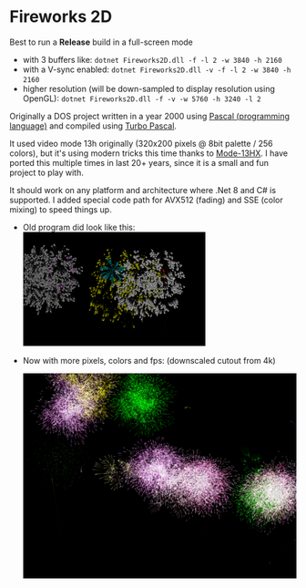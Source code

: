 # Fireworks 2D

Best to run a **Release** build in a full-screen mode 

- with 3 buffers like: `dotnet Fireworks2D.dll -f -l 2 -w 3840 -h 2160`
- with a V-sync enabled: `dotnet Fireworks2D.dll -v -f -l 2 -w 3840 -h 2160`
- higher resolution (will be down-sampled to display resolution using OpenGL): 
  `dotnet Fireworks2D.dll -f -v -w 5760 -h 3240 -l 2`

Originally a DOS project written in a year 2000 using [Pascal (programming language)](https://en.wikipedia.org/wiki/Pascal_(programming_language)) and compiled using [Turbo Pascal](https://en.wikipedia.org/wiki/Turbo_Pascal).

It used video mode 13h originally (320x200 pixels @ 8bit palette / 256 colors), but it's using modern tricks this time thanks to [Mode-13HX](https://github.com/VasilijP/mode-13hx). I have ported this multiple times in last 20+ years, since it is a small and fun project to play with.

It should work on any platform and architecture where .Net 8 and C# is supported. I added special code path for AVX512 (fading) and SSE (color mixing) to speed things up.

- Old program did look like this: 
  ![image-20241104162023981](doc/old_320x200.png)

- Now with more pixels, colors and fps: (downscaled cutout from 4k)

  ![image-20241104162611203](doc/new_1024x768.png)

